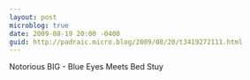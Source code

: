 ```yaml
---
layout: post
microblog: true
date: 2009-08-19 20:00 -0400
guid: http://padraic.micro.blog/2009/08/20/t3419272111.html
---
```

Notorious BIG - Blue Eyes Meets Bed Stuy
